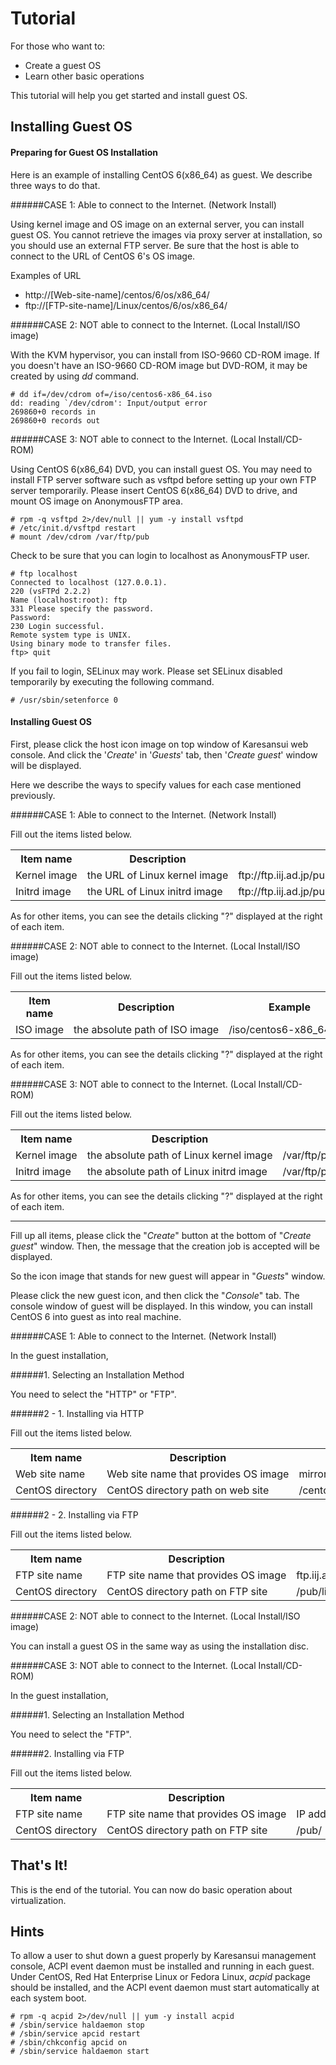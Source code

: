 # Tutorial

For those who want to:

* Create a guest OS
* Learn other basic operations

This tutorial will help you get started and install guest OS.

## Installing Guest OS

#### Preparing for Guest OS Installation

Here is an example of installing CentOS 6(x86_64) as guest.
We describe three ways to do that.

######CASE 1: Able to connect to the Internet. (Network Install)

Using kernel image and OS image on an external server, you can install guest OS.
You cannot retrieve the images via proxy server at installation, so you should use an external FTP server.
Be sure that the host is able to connect to the URL of CentOS 6's OS image.

Examples of URL

* http://[Web-site-name]/centos/6/os/x86_64/
* ftp://[FTP-site-name]/Linux/centos/6/os/x86_64/


######CASE 2: NOT able to connect to the Internet. (Local Install/ISO image)

With the KVM hypervisor, you can install from ISO-9660 CD-ROM image.
If you doesn't have an ISO-9660 CD-ROM image but DVD-ROM, it may be created by using _dd_ command.

    # dd if=/dev/cdrom of=/iso/centos6-x86_64.iso
    dd: reading `/dev/cdrom': Input/output error
    269860+0 records in
    269860+0 records out

######CASE 3: NOT able to connect to the Internet. (Local Install/CD-ROM)

Using CentOS 6(x86_64) DVD, you can install guest OS.
You may need to install FTP server software such as vsftpd before setting up your own FTP server temporarily.
Please insert CentOS 6(x86_64) DVD to drive, and mount OS image on AnonymousFTP area.

    # rpm -q vsftpd 2>/dev/null || yum -y install vsftpd
    # /etc/init.d/vsftpd restart
    # mount /dev/cdrom /var/ftp/pub

Check to be sure that you can login to localhost as AnonymousFTP user.

    # ftp localhost
    Connected to localhost (127.0.0.1).
    220 (vsFTPd 2.2.2)
    Name (localhost:root): ftp
    331 Please specify the password.
    Password:
    230 Login successful.
    Remote system type is UNIX.
    Using binary mode to transfer files.
    ftp> quit

If you fail to login, SELinux may work.
Please set SELinux disabled temporarily by executing the following command.

    # /usr/sbin/setenforce 0


#### Installing Guest OS

First, please click the host icon image on top window of Karesansui web console.
And click the '_Create_' in '_Guests_' tab, then '_Create guest_' window will be displayed.

Here we describe the ways to specify values for each case mentioned previously.

######CASE 1: Able to connect to the Internet. (Network Install)

Fill out the items listed below.
 
<table class='item_table'>
 <tr>
  <th>Item name</th>
  <th>Description</th>
  <th>Example</th>
 </tr>
 <tr>
  <td nowrap>Kernel image</td>
  <td nowrap>the URL of Linux kernel image</td>
  <td nowrap>ftp://ftp.iij.ad.jp/pub/linux/centos/6/os/x86_64/isolinux/vmlinuz</td>
 </tr>
 <tr>
  <td nowrap>Initrd image</td>
  <td nowrap>the URL of Linux initrd image</td>
  <td nowrap>ftp://ftp.iij.ad.jp/pub/linux/centos/6/os/x86_64/isolinux/initrd.img</td>
 </tr>
</table>

As for other items, you can see the details clicking "?" displayed at the right of each item.

######CASE 2: NOT able to connect to the Internet. (Local Install/ISO image)

Fill out the items listed below.

<table class='item_table'>
 <tr>
  <th>Item name</th>
  <th>Description</th>
  <th>Example</th>
 </tr>
 <tr>
  <td nowrap>ISO image</td>
  <td nowrap>the absolute path of ISO image</td>
  <td nowrap>/iso/centos6-x86_64.img</td>
 </tr>
</table>

As for other items, you can see the details clicking "?" displayed at the right of each item.

######CASE 3: NOT able to connect to the Internet. (Local Install/CD-ROM)

Fill out the items listed below.

<table class='item_table'>
 <tr>
  <th>Item name</th>
  <th>Description</th>
  <th>Example</th>
 </tr>
 <tr>
  <td nowrap>Kernel image</td>
  <td nowrap>the absolute path of Linux kernel image</td>
  <td nowrap>/var/ftp/pub/isolinux/vmlinuz</td>
 </tr>
 <tr>
  <td nowrap>Initrd image</td>
  <td nowrap>the absolute path of Linux initrd image</td>
  <td nowrap>/var/ftp/pub/isolinux/initrd.img</td>
 </tr>
</table>

As for other items, you can see the details clicking "?" displayed at the right of each item.

-----
Fill up all items, please click the "_Create_" button at the bottom of "_Create guest_" window.
Then, the message that the creation job is accepted will be displayed.

So the icon image that stands for new guest will appear in "_Guests_" window.

Please click the new guest icon, and then click the "_Console_" tab.
The console window of guest will be displayed. In this window, you can install CentOS 6 into guest as into real machine.


######CASE 1: Able to connect to the Internet. (Network Install)

In the guest installation,

######1. Selecting an Installation Method

You need to select the "HTTP" or "FTP".

######2 - 1. Installing via HTTP

Fill out the items listed below.

<table class='item_table'>
 <tr>
  <th>Item name</th>
  <th>Description</th>
  <th>Example</th>
 </tr>
 <tr>
  <td nowrap>Web site name</td>
  <td nowrap>Web site name that provides OS image</td>
  <td nowrap>mirror.centos.org</td>
 </tr>
 <tr>
  <td nowrap>CentOS directory</td>
  <td nowrap>CentOS directory path on web site</td>
  <td nowrap>/centos/6/os/x86_64/</td>
 </tr>
</table>

######2 - 2. Installing via FTP

Fill out the items listed below.

<table class='item_table'>
 <tr>
  <th>Item name</th>
  <th>Description</th>
  <th>Example</th>
 </tr>
 <tr>
  <td nowrap>FTP site name</td>
  <td nowrap>FTP site name that provides OS image</td>
  <td nowrap>ftp.iij.ad.jp</td>
 </tr>
 <tr>
  <td nowrap>CentOS directory</td>
  <td nowrap>CentOS directory path on FTP site</td>
  <td nowrap>/pub/linux/centos/6/os/x86_64/</td>
 </tr>
</table>

######CASE 2: NOT able to connect to the Internet. (Local Install/ISO image)

You can install a guest OS in the same way as using the installation disc.

######CASE 3: NOT able to connect to the Internet. (Local Install/CD-ROM)

In the guest installation,

######1. Selecting an Installation Method

You need to select the "FTP".

######2. Installing via FTP

Fill out the items listed below.

<table class='item_table'>
 <tr>
  <th>Item name</th>
  <th>Description</th>
  <th>Example</th>
 </tr>
 <tr>
  <td nowrap>FTP site name</td>
  <td nowrap>FTP site name that provides OS image</td>
  <td nowrap>IP address of your host (NOT loopback address)</td>
 </tr>
 <tr>
  <td nowrap>CentOS directory</td>
  <td nowrap>CentOS directory path on FTP site</td>
  <td nowrap>/pub/</td>
 </tr>
</table>

## That's It!

This is the end of the tutorial. You can now do basic operation about virtualization.

## Hints

To allow a user to shut down a guest properly by Karesansui management console, ACPI event daemon must be installed and running in each guest.
Under CentOS, Red Hat Enterprise Linux or Fedora Linux, _acpid_ package should be installed, and the ACPI event daemon must start automatically at each system boot.

    # rpm -q acpid 2>/dev/null || yum -y install acpid
    # /sbin/service haldaemon stop
    # /sbin/service apcid restart
    # /sbin/chkconfig apcid on
    # /sbin/service haldaemon start


